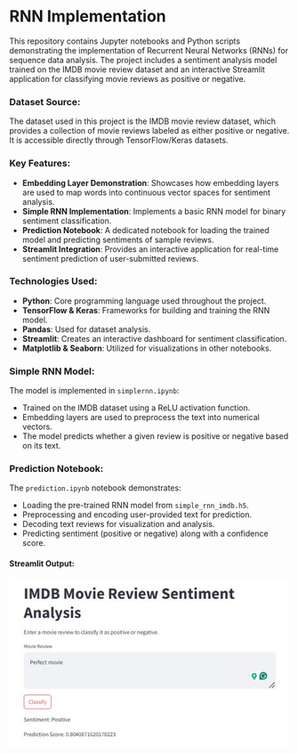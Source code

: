 # RNN Implementation

This repository contains Jupyter notebooks and Python scripts demonstrating the implementation of Recurrent Neural Networks (RNNs) for sequence data analysis. The project includes a sentiment analysis model trained on the IMDB movie review dataset and an interactive Streamlit application for classifying movie reviews as positive or negative.

### Dataset Source:

The dataset used in this project is the IMDB movie review dataset, which provides a collection of movie reviews labeled as either positive or negative. It is accessible directly through TensorFlow/Keras datasets.

### Key Features:

- **Embedding Layer Demonstration**: Showcases how embedding layers are used to map words into continuous vector spaces for sentiment analysis.
- **Simple RNN Implementation**: Implements a basic RNN model for binary sentiment classification.
- **Prediction Notebook**: A dedicated notebook for loading the trained model and predicting sentiments of sample reviews.
- **Streamlit Integration**: Provides an interactive application for real-time sentiment prediction of user-submitted reviews.

### Technologies Used:

- **Python**: Core programming language used throughout the project.
- **TensorFlow & Keras**: Frameworks for building and training the RNN model.
- **Pandas**: Used for dataset analysis.
- **Streamlit**: Creates an interactive dashboard for sentiment classification.
- **Matplotlib & Seaborn**: Utilized for visualizations in other notebooks.

### Simple RNN Model:

The model is implemented in `simplernn.ipynb`:
- Trained on the IMDB dataset using a ReLU activation function.
- Embedding layers are used to preprocess the text into numerical vectors.
- The model predicts whether a given review is positive or negative based on its text.

### Prediction Notebook:

The `prediction.ipynb` notebook demonstrates:
- Loading the pre-trained RNN model from `simple_rnn_imdb.h5`.
- Preprocessing and encoding user-provided text for prediction.
- Decoding text reviews for visualization and analysis.
- Predicting sentiment (positive or negative) along with a confidence score.

#### Streamlit Output:
![Output](https://github.com/AashishSaini16/RNN-Implementation/blob/main/output.JPG)
